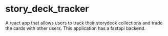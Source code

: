 # story_deck_tracker
A react app that allows users to track their storydeck collections and trade the cards 
with other users. This application has a fastapi backend.
